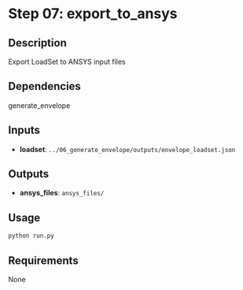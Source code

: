 # Step 07: export_to_ansys

## Description
Export LoadSet to ANSYS input files

## Dependencies
generate_envelope

## Inputs
- **loadset**: `../06_generate_envelope/outputs/envelope_loadset.json`

## Outputs
- **ansys_files**: `ansys_files/`

## Usage
```bash
python run.py
```

## Requirements
None
